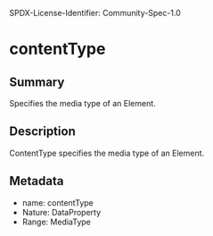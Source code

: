 SPDX-License-Identifier: Community-Spec-1.0

# contentType

## Summary

Specifies the media type of an Element.

## Description

ContentType specifies the media type of an Element.

## Metadata

- name: contentType
- Nature: DataProperty
- Range: MediaType

